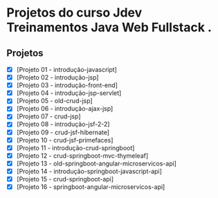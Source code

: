 Projetos do curso Jdev Treinamentos Java Web Fullstack .
=================
## Projetos
- [x] [Projeto 01 - introdução-javascript]
- [x] [Projeto 02 - introdução-jsp]
- [x] [Projeto 03 - introdução-front-end]
- [x] [Projeto 04 - introdução-jsp-servlet]
- [x] [Projeto 05 - old-crud-jsp]
- [x] [Projeto 06 - introdução-ajax-jsp]
- [x] [Projeto 07 - crud-jsp]
- [x] [Projeto 08 - introdução-jsf-2-2]
- [x] [Projeto 09 - crud-jsf-hibernate]
- [x] [Projeto 10 - crud-jsf-primefaces]
- [x] [Projeto 11 - introdução-crud-springboot]
- [x] [Projeto 12 - crud-springboot-mvc-thymeleaf]
- [x] [Projeto 13 - old-springboot-angular-microservicos-api]
- [x] [Projeto 14 - introdução-springboot-javascript-api]
- [x] [Projeto 15 - crud-springboot-api]
- [x] [Projeto 16 - springboot-angular-microservicos-api]
